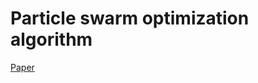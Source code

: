# Particle swarm optimization algorithm

[Paper](https://www.researchgate.net/publication/228518470_Particle_Swarm_Optimization)